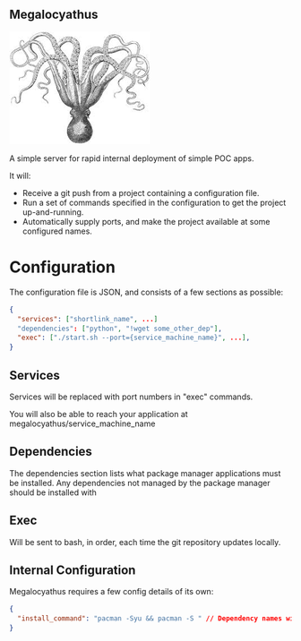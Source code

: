 Megalocyathus
-------------
![Enteroctopus Megalocyathus](mega.jpeg?raw=true)

A simple server for rapid internal deployment of simple POC apps.

It will:
* Receive a git push from a project containing a configuration file.
* Run a set of commands specified in the configuration to get the project up-and-running.
* Automatically supply ports, and make the project available at some configured names.

# Configuration

The configuration file is JSON, and consists of a few sections as possible:

```json
{
  "services": ["shortlink_name", ...]
  "dependencies": ["python", "!wget some_other_dep"],
  "exec": ["./start.sh --port={service_machine_name}", ...],
}
```

## Services

Services will be replaced with port numbers in "exec" commands.

You will also be able to reach your application at megalocyathus/service_machine_name

## Dependencies

The dependencies section lists what package manager applications must be installed.
Any dependencies not managed by the package manager should be installed with

## Exec

Will be sent to bash, in order, each time the git repository updates locally.


Internal Configuration
----------------------

Megalocyathus requires a few config details of its own:

```json
{
  "install_command": "pacman -Syu && pacman -S " // Dependency names will be appended to this.
}
```
